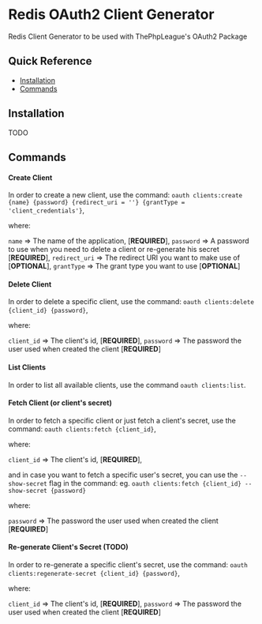 # Redis OAuth2 Client Generator

Redis Client Generator to be used with ThePhpLeague's OAuth2 Package

## Quick Reference

 - [Installation](#installation)
 - [Commands](#commands)

## Installation

TODO

## Commands

#### Create Client

In order to create a new client, use the command:
`oauth clients:create {name} {password} {redirect_uri = ''} {grantType = 'client_credentials'}`,

where:

`name` => The name of the application, [**REQUIRED**],
`password` => A password to use when you need to delete a client or re-generate his secret [**REQUIRED**],
`redirect_uri` => The redirect URI you want to make use of [**OPTIONAL**],
`grantType` => The grant type you want to use [**OPTIONAL**]

#### Delete Client

In order to delete a specific client, use the command:
`oauth clients:delete {client_id} {password}`,

where:

`client_id` => The client's id, [**REQUIRED**],
`password` => The password the user used when created the client [**REQUIRED**]

#### List Clients

In order to list all available clients, use the command `oauth clients:list`.

#### Fetch Client (or client's secret)

In order to fetch a specific client or just fetch a client's secret, use the command:
`oauth clients:fetch {client_id}`,

where:

`client_id` => The client's id, [**REQUIRED**],

and in case you want to fetch a specific user's secret, you can use the `--show-secret` flag in the command:
eg. `oauth clients:fetch {client_id} --show-secret {password}`

where:

`password` => The password the user used when created the client [**REQUIRED**]

#### Re-generate Client's Secret (TODO)

In order to re-generate a specific client's secret, use the command:
`oauth clients:regenerate-secret {client_id} {password}`,

where:

`client_id` => The client's id, [**REQUIRED**],
`password` => The password the user used when created the client [**REQUIRED**]
